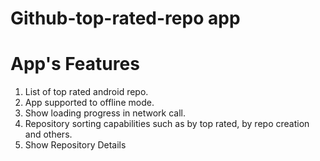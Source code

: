 # Github-top-rated-repo app


# App's Features
1. List of top rated android repo.
2. App supported to offline mode.
3. Show loading progress in network call.
4. Repository sorting capabilities such as by top rated, by repo creation and  others.
5. Show Repository Details